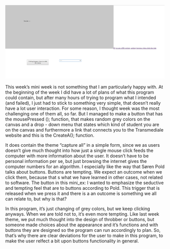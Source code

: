 ![Screenshot](https://github.com/nannanoermark/miniexes_real/blob/master/mini_ex4/capture.JPG)


This week’s mini week is not something that I am particularly happy with. At the beginning of the week I did have a lot of plans of what this program could contain, but after many hours of trying to program what I intended (and failed), I just had to stick to something very simple, that doesn’t really have a lot user interaction. For some reason, I thought week was the most challenging one of them all, so far. But I managed to make a button that has the mousePressed (); function, that makes random grey colors on the canvas and a drop - down menu that states which kind of student you are on the canvas and furthermore a link that connects you to the Transmediale website and this is the CreateA(); function. 


It does contain the theme “capture all” in a simple form, since we as users doesn’t give much thought into how just a single mouse click feeds the computer with more information about the user. It doesn’t have to be personal information per se, but just browsing the internet gives the computer numbers for an algorithm. I especially like the way that Søren Pold talks about buttons. Buttons are tempting. We expect an outcome when we click them, because that s what we have learned in other cases, not related to software. The button in this mini_ex: I wanted to emphasize the seductive and tempting feel that are to buttons according to Pold. This trigger that is released when we press it and there is a an outcome is something we all can relate to, but why is that? 

In this program, it’s just changing of grey colors, but we keep clicking anyways. When we are told not to, it’s even more tempting. Like last week theme, we put much thought into the design of throbber or buttons, but someone made choices about the appearance and it’s functions and with buttons they are designed so the program can run accordingly to plan. So, that’s why there are clear deviations for the user to make in this program, to make the user relfect a bit upon buttons functionality in general. 


